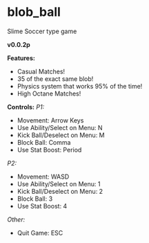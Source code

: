 # blob_ball
Slime Soccer type game

**v0.0.2p**

**Features:**
* Casual Matches!
* 35 of the exact same blob!
* Physics system that works 95% of the time!
* High Octane Matches!

**Controls:**
*P1:*
* Movement: Arrow Keys
* Use Ability/Select on Menu: N
* Kick Ball/Deselect on Menu: M
* Block Ball: Comma
* Use Stat Boost: Period

*P2:*
* Movement: WASD
* Use Ability/Select on Menu: 1
* Kick Ball/Deselect on Menu: 2
* Block Ball: 3
* Use Stat Boost: 4

*Other:*
* Quit Game: ESC
